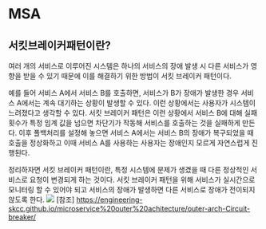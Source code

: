 # MSA

## 서킷브레이커패턴이란?

여러 개의 서비스로 이루어진 시스템은 하나의 서비스의 장애 발생 시 다른 서비스가 영향을 받을 수 있기 때문에 이를 해결하기 위한 방법이 서킷 브레이커 패턴이다. 

예를 들어 서비스 A에서 서비스 B를 호출하면, 서비스가 B가 장애가 발생한 경우 서비스 A에서는 계속 대기하는 상황이 발생할 수 있다. 이런 상황에서는 사용자가 시스템이 느려졌다고 생각할 수 있다. 서킷 브레이커 패턴은 이런 상황에서 서비스 B에 대해 실패 횟수가 특정 임계 값을 넘으면 차단기가 작동해 서비스를 호출하는 것을 실패하게 만든다. 이후 폴백처리를 설정해 놓으면 서비스 A에서는 서비스 B의 장애가 복구되었을 때 호출을 정상화하고 이때 서비스 A를 사용하는 사용자는 장애인지 모르게 자연스럽게 진행된다. 

정리하자면 서킷 브레이커 패턴이란, 특정 시스템에 문제가 생겼을 때 다른 정상적인 서비스로 요청이 변경되게 하는 것이다. 서킷 브레이커 패턴을 위해 서비스가 실시간으로 모니터링 할 수 있어야 되고 서비스의 장애가 발생하면 다른 서비스로 장애가 전이되지 않도록 한다.
![](https://engineering-skcc.github.io/assets/images/MSA2.21.png)
[참조] https://engineering-skcc.github.io/microservice%20outer%20achitecture/outer-arch-Circuit-breaker/
